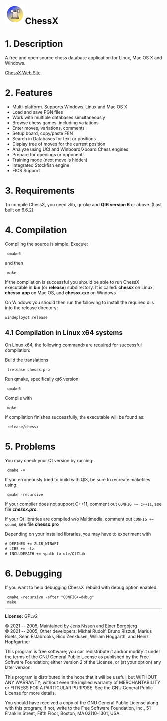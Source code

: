 ![Icon](https://github.com/Isarhamster/chessx/raw/master/data/images/chessx-64.png)ChessX
=================================================================

# 1. Description

A free and open source chess database application for Linux, Mac OS X and
Windows.

[ChessX Web Site](http://chessx.sourceforge.io/)

# 2. Features

* Multi-platform. Supports Windows, Linux and Mac OS X
* Load and save PGN files
* Work with multiple databases simultaneously
* Browse chess games, including variations
* Enter moves, variations, comments
* Setup board, copy/paste FEN
* Search in Databases for text or positions
* Display tree of moves for the current position
* Analyze using UCI and Winboard/Xboard Chess engines
* Prepare for openings or opponents
* Training mode (next move is hidden)
* Integrated Stockfish engine
* FICS Support

# 3. Requirements
  
To compile ChessX, you need zlib, qmake and **Qt6 version 6** or above. (Last built on 6.6.2)

# 4. Compilation

Compiling the source is simple. Execute:

     qmake6

and then

     make

If the compilation is successful you should be able to run ChessX
executable in **bin** (or **release**) subdirectory. It is called: **chessx** on Linux, **chessx.app** on Mac OS, and **chessx.exe** on Windows

On Windows you should then run the following to install the required dlls into the release directory:

    windeployqt release

## 4.1 Compilation in Linux x64 systems

On Linux x64, the  following commands are required for successful compilation:

Build the translations

     lrelease chessx.pro

Run qmake, specifically qt6 version

     qmake6

Compile with

     make

If compilation finishes successfully, the executable will be found as:

     release/chessx

# 5. Problems


You may check your Qt version by running:

     qmake -v

If you erroneously tried to build with Qt3, be sure to recreate
makefiles using:

     qmake -recursive

If your compiler does not support C++11, comment out ```CONFIG += c++11```, see file ***chessx.pro***.

If your Qt libraries are compiled w/o Multimedia, comment out ```CONFIG += sound```, see file **chessx.pro**

Depending on your installed libraries, you may have to experiment with

```
# DEFINES += ZLIB_WINAPI
# LIBS += -lz
# INCLUDEPATH += <path to qt>/QtZlib
```

# 6. Debugging


If you want to help debugging ChessX, rebuild with debug option enabled:

     qmake -recursive -after "CONFIG+=debug"
     make

*************

**License:** GPLv2

:copyright: 2021 -- 2005, Maintained by Jens Nissen and Ejner Borgbjerg <br>
:copyright: 2021 -- 2005, Other developers: Michal Rudolf, Bruno Rizzuti, Marius Roets, Sean Estabrooks, Rico Zenklusen, William Hoggarth, and Heinz Hopfgartner

This program is free software; you can redistribute it and/or
modify it under the terms of the GNU General Public License
as published by the Free Software Foundation; either version 2
of the License, or (at your option) any later version.

This program is distributed in the hope that it will be useful,
but WITHOUT ANY WARRANTY; without even the implied warranty of
MERCHANTABILITY or FITNESS FOR A PARTICULAR PURPOSE.  See the
GNU General Public License for more details.

You should have received a copy of the GNU General Public License
along with this program; if not, write to the Free Software
Foundation, Inc., 51 Franklin Street, Fifth Floor, Boston, MA  02110-1301, USA.

